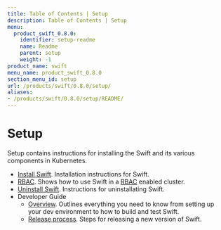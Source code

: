 ```yaml
---
title: Table of Contents | Setup
description: Table of Contents | Setup
menu:
  product_swift_0.8.0:
    identifier: setup-readme
    name: Readme
    parent: setup
    weight: -1
product_name: swift
menu_name: product_swift_0.8.0
section_menu_id: setup
url: /products/swift/0.8.0/setup/
aliases:
- /products/swift/0.8.0/setup/README/
---
```


# Setup

Setup contains instructions for installing the Swift and its various components in Kubernetes.

- [Install Swift](/products/swift/0.8.0/setup/install). Installation instructions for Swift.
- [RBAC](/products/swift/0.8.0/setup/rbac). Shows how to use Swift in a [RBAC](https://kubernetes.io/docs/admin/authorization/rbac/) enabled cluster.
- [Uninstall Swift](/products/swift/0.8.0/setup/uninstall). Instructions for uninstallating Swift.
- Developer Guide
  - [Overview](/products/swift/0.8.0/setup/developer-guide/overview). Outlines everything you need to know from setting up your dev environment to how to build and test Swift.
  - [Release process](/products/swift/0.8.0/setup/developer-guide/release). Steps for releasing a new version of Swift.
